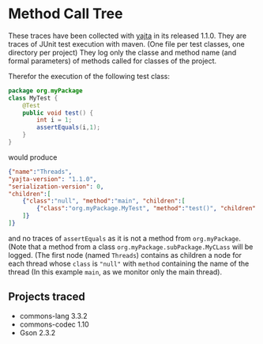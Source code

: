 # Method Call Tree

These traces have been collected with [yajta](https://github.com/diverse-project/yajta) in its released 1.1.0.
They are traces of JUnit test execution with maven. (One file per test classes, one directory per project)
They log only the classe and method name (and formal parameters) of methods called for classes of the project.

Therefor the execution of the following test class:

```Java
package org.myPackage
class MyTest {
	@Test
	public void test() {
		int i = 1;
		assertEquals(i,1);
	}
}
```

would produce
```json
{"name":"Threads", 
"yajta-version": "1.1.0", 
"serialization-version": 0, 
"children":[
	{"class":"null", "method":"main", "children":[
		{"class":"org.myPackage.MyTest", "method":"test()", "children":[]}
	]}
]}
```

and no traces of `assertEquals` as it is not a method from `org.myPackage`. (Note that a method from a class `org.myPackage.subPackage.MyCLass` will be logged.
(The first node (named `Threads`) contains as children a node for each thread whose `class` is `"null"` with `method` containing the name of the thread (In this example `main`, as we monitor only the main thread).

## Projects traced

 * commons-lang 3.3.2
 * commons-codec 1.10
 * Gson 2.3.2
